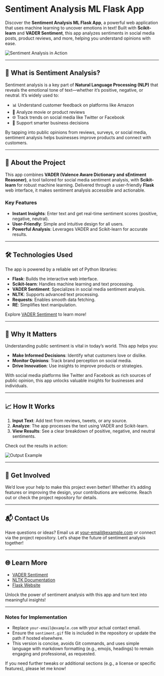# Sentiment Analysis ML Flask App

Discover the **Sentiment Analysis ML Flask App**, a powerful web application that uses machine learning to uncover emotions in text! Built with **Scikit-learn** and **VADER Sentiment**, this app analyzes sentiments in social media posts, product reviews, and more, helping you understand opinions with ease.

![Sentiment Analysis in Action](sentiment.gif)

---

## 🌟 What is Sentiment Analysis?

Sentiment analysis is a key part of **Natural Language Processing (NLP)** that reveals the emotional tone of text—whether it’s positive, negative, or neutral. It’s widely used to:

- 📊 Understand customer feedback on platforms like Amazon
- 🎥 Analyze movie or product reviews
- 🌐 Track trends on social media like Twitter or Facebook
- 🏢 Support smarter business decisions

By tapping into public opinions from reviews, surveys, or social media, sentiment analysis helps businesses improve products and connect with customers.

---

## 🚀 About the Project

This app combines **VADER (Valence Aware Dictionary and sEntiment Reasoner)**, a tool tailored for social media sentiment analysis, with **Scikit-learn** for robust machine learning. Delivered through a user-friendly **Flask** web interface, it makes sentiment analysis accessible and actionable.

### Key Features
- **Instant Insights**: Enter text and get real-time sentiment scores (positive, negative, neutral).
- **User-Friendly**: Simple and intuitive design for all users.
- **Powerful Analysis**: Leverages VADER and Scikit-learn for accurate results.

---

## 🛠️ Technologies Used

The app is powered by a reliable set of Python libraries:

- **Flask**: Builds the interactive web interface.
- **Scikit-learn**: Handles machine learning and text processing.
- **VADER Sentiment**: Specializes in social media sentiment analysis.
- **NLTK**: Supports advanced text processing.
- **Requests**: Enables smooth data fetching.
- **RE**: Simplifies text manipulation.

Explore [VADER Sentiment](https://pypi.org/project/vaderSentiment/) to learn more!

---

## 🎯 Why It Matters

Understanding public sentiment is vital in today’s world. This app helps you:

- **Make Informed Decisions**: Identify what customers love or dislike.
- **Monitor Opinions**: Track brand perception on social media.
- **Drive Innovation**: Use insights to improve products or strategies.

With social media platforms like Twitter and Facebook as rich sources of public opinion, this app unlocks valuable insights for businesses and individuals.

---

## 📈 How It Works

1. **Input Text**: Add text from reviews, tweets, or any source.
2. **Analyze**: The app processes the text using VADER and Scikit-learn.
3. **View Results**: See a clear breakdown of positive, negative, and neutral sentiments.

Check out the results in action:

![Output Example](sentiment.gif)

---

## 🤝 Get Involved

We’d love your help to make this project even better! Whether it’s adding features or improving the design, your contributions are welcome. Reach out or check the project repository for details.

---

## 📬 Contact Us

Have questions or ideas? Email us at [your-email@example.com](mailto:your-email@example.com) or connect via the project repository. Let’s shape the future of sentiment analysis together!

---

## 🌐 Learn More

- [VADER Sentiment](https://pypi.org/project/vaderSentiment/)
- [NLTK Documentation](https://www.nltk.org/)
- [Flask Website](https://flask.palletsprojects.com/)

Unlock the power of sentiment analysis with this app and turn text into meaningful insights!

---

### Notes for Implementation
- Replace `your-email@example.com` with your actual contact email.
- Ensure the `sentiment.gif` file is included in the repository or update the path if hosted elsewhere.
- This version is concise, avoids Git commands, and uses simple language with markdown formatting (e.g., emojis, headings) to remain engaging and professional, as requested.

If you need further tweaks or additional sections (e.g., a license or specific features), please let me know!
